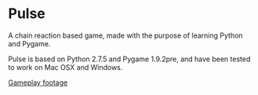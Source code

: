 Pulse
=====

A chain reaction based game, made with the purpose of learning Python and Pygame.

Pulse is based on Python 2.7.5 and Pygame 1.9.2pre, and have been tested to work on Mac OSX and Windows.

[Gameplay footage](http://youtu.be/_P2xlRk5ZhE "Pulse gameplay")

